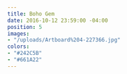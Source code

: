 ```yaml
---
title: Boho Gem
date: 2016-10-12 23:59:00 -04:00
position: 5
images:
- "/uploads/Artboard%204-227366.jpg"
colors:
- "#242C5B"
- "#661A22"
---
```



